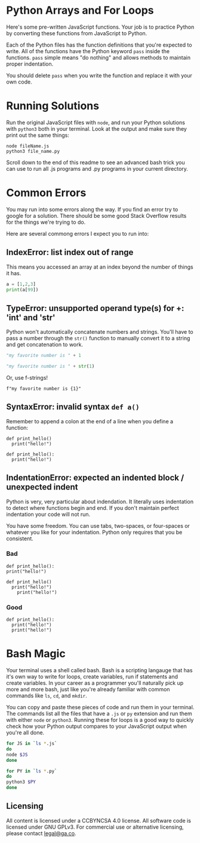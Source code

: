 # Python Arrays and For Loops
Here's some pre-written JavaScript functions. Your job is to practice Python
by converting these functions from JavaScript to Python.

Each of the Python files has the function definitions that you're expected
to write. All of the functions have the Python keyword `pass` inside the
functions. `pass` simple means "do nothing" and allows methods to maintain
proper indentation.

You should delete `pass` when you write the function and replace it with your
own code.

# Running Solutions
Run the original JavaScript files with `node`, and run your Python solutions
with `python3` both in your terminal. Look at the output and make sure they
print out the same things:

```
node fileName.js
python3 file_name.py
```

Scroll down to the end of this readme to see an advanced bash trick you
can use to run all .js programs and .py programs in your current directory.

# Common Errors
You may run into some errors along the way. If you find an error try to google
for a solution. There should be some good Stack Overflow results for the things
  we're trying to do.

Here are several commong errors I expect you to run into:

## IndexError: list index out of range
This means you accessed an array at an index beyond the number of things it has.

```python
a = [1,2,3]
print(a[99])
```

## TypeError: unsupported operand type(s) for +: 'int' and 'str'
Python won't automatically concatenate numbers and strings. You'll have to
pass a number through the `str()` function to manually convert it to a string
and get concatenation to work.

```python
"my favorite number is " + 1
```

```python
"my favorite number is " + str(1)
```

Or, use f-strings!

```
f"my favorite number is {1}"
```

## SyntaxError: invalid syntax `def a()`
Remember to append a colon at the end of a line when you define a function:

```pyhton
def print_hello()
  print("hello!")
```

```pyhton
def print_hello():
  print("hello!")
```

## IndentationError: expected an indented block / unexpected indent
Python is very, very particular about indendation. It literally uses indentation
to detect where functions begin and end. If you don't maintain perfect indentation
your code will not run.

You have some freedom. You can use tabs, two-spaces, or four-spaces or whatever
you like for your indentation. Python only requires that you be consistent.

### Bad
```pyhton
def print_hello():
print("hello!")
```

```pyhton
def print_hello()
  print("hello!")
    print("hello!")
```

### Good
```pyhton
def print_hello():
  print("hello!")
  print("hello!")
```

# Bash Magic
Your terminal uses a shell called bash. Bash is a scripting langauge that
has it's own way to write for loops, create variables, run if statements
and create variables. In your career as a programmer you'll naturally
pick up more and more bash, just like you're already familiar with
common commands like `ls`, `cd`, and `mkdir`.

You can copy and paste these pieces of code and run them in your terminal.
The commands list all the files that have a `.js` or `py` extension and
run them with either `node` or `python3`. Running these for loops is a good
way to quickly check how your Python output compares to your JavaScript
output when you're all done.

```bash
for JS in `ls *.js`
do
node $JS
done
```

```bash
for PY in `ls *.py`
do
python3 $PY
done
```

## Licensing
All content is licensed under a CC­BY­NC­SA 4.0 license.
All software code is licensed under GNU GPLv3. For commercial use or alternative licensing, please contact legal@ga.co.

